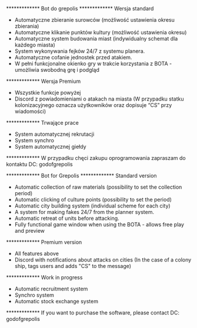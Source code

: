 ************* Bot do grepolis
************* Wersja standard

- Automatyczne zbieranie surowców (możliwość ustawienia okresu zbierania)
- Automatyczne klikanie punktów kultury (możliwość ustawienia okresu)
- Automatyczne system budowania miast (indywidualny schemat dla każdego miasta)
- System wykonywania fejków 24/7 z systemu planera.
- Automatyczne cofanie jednostek przed atakiem.
- W pełni funkcjonalne okienko gry w trakcie korzystania z BOTA - umożliwia swobodną grę i podgląd 


************* Wersja Premium
- Wszystkie funkcje powyżej
- Discord z powiadomieniami o atakach na miasta (W przypadku statku kolonizacyjnego oznacza użytkowników oraz dopisuje “CS” przy wiadomości)


************* Trwające prace

- System automatycznej rekrutacji 
- System synchro 
- System automatycznej giełdy


************* W przypadku chęci zakupu oprogramowania zapraszam do kontaktu DC: godofgrepolis


************* Bot for Grepolis 
************* Standard version

- Automatic collection of raw materials (possibility to set the collection period)
- Automatic clicking of culture points (possibility to set the period)
- Automatic city building system (individual scheme for each city)
- A system for making fakes 24/7 from the planner system.
- Automatic retreat of units before attacking.
- Fully functional game window when using the BOTA - allows free play and preview


************* Premium version

- All features above
- Discord with notifications about attacks on cities (In the case of a colony ship, tags users and adds "CS" to the message)


************* Work in progress

- Automatic recruitment system
- Synchro system
- Automatic stock exchange system

************* If you want to purchase the software, please contact DC: godofgrepolis
